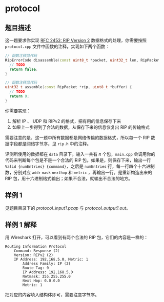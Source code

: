 # protocol

## 题目描述

这一题要求你实现 [RFC 2453: RIP Version 2](https://tools.ietf.org/html/rfc2453) 数据格式的处理，你需要按照 `protocol.cpp` 文件中函数的注释，实现如下两个函数：

```cpp
// 函数注释见代码
RipErrorCode disassemble(const uint8_t *packet, uint32_t len, RipPacket *output) {
  // TODO
  return false;
}

// 函数注释见代码
uint32_t assemble(const RipPacket *rip, uint8_t *buffer) {
  // TODO
  return 0;
}
```

你需要实现：

1. 解析 IP 、 UDP 和 RIPv2 的格式，把有用的信息保存下来
2. 如果上一步得到了合法的数据，从保存下来的信息恢复出 RIP 的传输格式

需要注意的是，这一题中所有数据都是网络传输的数据格式，所以每一个 RIP 数据字段都是网络字节序，见 `rip.h` 中的注释。

评测所使用的数据都在 `data` 目录下。输入一共有 $n$ 个包，`main.cpp` 会调用你的代码来判断每个包是不是一个合法的 RIP 包，如果是，则保存下来，输出一行 `Valid {numEntries} {command}`，之后是 `numEntries` 行，每一行四个十六进制数，分别对应 `addr` `mask` `nexthop` 和 `metric` ，再输出一行，是重新构造出来的 RIP 包，用十六进制格式输出；如果不合法，就输出不合法的地方。

## 样例 1

见题目目录下的 *protocol_input1.pcap* 与 *protocol_output1.out*。

## 样例 1 解释

用 Wireshark 打开，可以看到有两个合法的 RIP 包，它们的内容是一样的：

```text
Routing Information Protocol
    Command: Response (2)
    Version: RIPv2 (2)
    IP Address: 192.168.5.0, Metric: 1
        Address Family: IP (2)
        Route Tag: 0
        IP Address: 192.168.5.0
        Netmask: 255.255.255.0
        Next Hop: 0.0.0.0
        Metric: 1
```

把对应的内容填入结构体即可，需要注意字节序。
